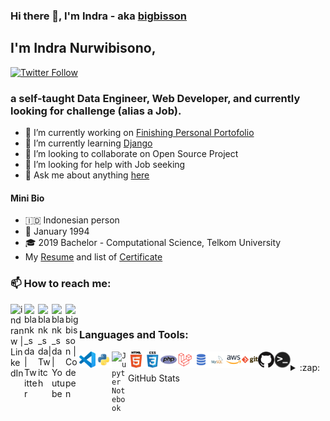 ### Hi there 👋, I'm Indra - aka [bigbisson](https://indranw.herokuapp.com)

## I'm Indra Nurwibisono,

[![Twitter Follow](https://img.shields.io/twitter/follow/blank_sda?color=1DA1F2&logo=twitter&style=for-the-badge)](https://twitter.com/intent/follow?original_referer=https%3A%2F%2Fgithub.com%2Fblank_sda&screen_name=blank_sda)

### a self-taught <b>Data Engineer</b>, <b>Web Developer</b>, and currently looking for challenge (alias a <b>Job</b>).

- 🔭 I’m currently working on [Finishing Personal Portofolio](https://github.com/bigbisson/portfolio)
- 🌱 I’m currently learning [Django](https://www.djangoproject.com)
- 👯 I’m looking to collaborate on Open Source Project
- 🤔 I’m looking for help with Job seeking
- 💬 Ask me about anything [here](https://github.com/bigbisson/bigbisson/issues)

#### Mini Bio

- 🇮🇩 Indonesian person
- 🎂 January 1994
- 🎓 2019 Bachelor - Computational Science, Telkom University
- My [Resume] and list of [Certificate]

### 📫 How to reach me:

[<img align="left" alt="indranw | LinkedIn" width="22px" src="https://cdn.jsdelivr.net/npm/simple-icons@v3/icons/linkedin.svg" />][linkedin]
[<img align="left" alt="blank_sda | Twitter" width="22px" src="https://cdn.jsdelivr.net/npm/simple-icons@v3/icons/twitter.svg" />][twitter]
[<img align="left" alt="blank_sda| Twitch" width="22px" src="https://cdn.jsdelivr.net/npm/simple-icons@v3/icons/twitch.svg" />][twitch]
[<img align="left" alt="blank_sda | Youtube" width="22px" src="https://cdn.jsdelivr.net/npm/simple-icons@v3/icons/youtube.svg" />][youtube]
[<img align="left" alt="bigbisson | Codepen" width="22px" src="https://cdn.jsdelivr.net/npm/simple-icons@v3/icons/codepen.svg" />][codepen]

<br />

### Languages and Tools:

<code><img align="left" alt="Visual Studio Code" width="26px" src="https://raw.githubusercontent.com/github/explore/80688e429a7d4ef2fca1e82350fe8e3517d3494d/topics/visual-studio-code/visual-studio-code.png"></code>
<code><img align="left" alt="Python" width="26px" src="https://raw.githubusercontent.com/github/explore/80688e429a7d4ef2fca1e82350fe8e3517d3494d/topics/python/python.png"></code>
<code><img align="left" alt="Jupyter Notebook" width="26px" src="https://upload.wikimedia.org/wikipedia/commons/thumb/3/38/Jupyter_logo.svg/1200px-Jupyter_logo.svg.png"></code>
<code><img align="left" alt="HTML5" width="26px" src="https://raw.githubusercontent.com/github/explore/80688e429a7d4ef2fca1e82350fe8e3517d3494d/topics/html/html.png"></code>
<code><img align="left" alt="CSS3" width="26px" src="https://raw.githubusercontent.com/github/explore/80688e429a7d4ef2fca1e82350fe8e3517d3494d/topics/css/css.png"></code>
<code><img align="left" alt="PHP" width="26px" src="https://raw.githubusercontent.com/github/explore/80688e429a7d4ef2fca1e82350fe8e3517d3494d/topics/php/php.png"></code>
<code><img align="left" alt="Laravel" width="26px" src="https://raw.githubusercontent.com/github/explore/80688e429a7d4ef2fca1e82350fe8e3517d3494d/topics/laravel/laravel.png"></code>
<code><img align="left" alt="SQL" width="26px" src="https://raw.githubusercontent.com/github/explore/80688e429a7d4ef2fca1e82350fe8e3517d3494d/topics/sql/sql.png"></code>
<code><img align="left" alt="MySQL" width="26px" src="https://raw.githubusercontent.com/github/explore/80688e429a7d4ef2fca1e82350fe8e3517d3494d/topics/mysql/mysql.png"></code>
<code><img align="left" alt="AWS" width="26px" src="https://raw.githubusercontent.com/github/explore/80688e429a7d4ef2fca1e82350fe8e3517d3494d/topics/aws/aws.png"></code>
<code><img align="left" alt="Git" width="26px" src="https://raw.githubusercontent.com/github/explore/80688e429a7d4ef2fca1e82350fe8e3517d3494d/topics/git/git.png"></code>
<code><img align="left" alt="GitHub" width="26px" src="https://raw.githubusercontent.com/github/explore/78df643247d429f6cc873026c0622819ad797942/topics/github/github.png"></code>
<code><img align="left" alt="Terminal" width="26px" src="https://raw.githubusercontent.com/github/explore/80688e429a7d4ef2fca1e82350fe8e3517d3494d/topics/terminal/terminal.png"></code>

<br />

<details>
    <summary>:zap: GitHub Stats</summary>
<a href="https://github.com/anuraghazra/github-readme-stats">
  <img align="center" src="https://github-readme-stats.anuraghazra1.vercel.app/api?username=bigbisson&show_icons=true&include_all_commits=true&theme=material" alt="Anurag's github stats" />
</a>

<br />

<a href="https://github.com/anuraghazra/github-readme-stats">
  <!-- Change the `github-readme-stats.anuraghazra1.vercel.app` to `github-readme-stats.vercel.app`  -->
  <img align="center" src="https://github-readme-stats.anuraghazra1.vercel.app/api/top-langs/?username=bigbisson&layout=compact&theme=material" />
</a>

_NOTE: Most Used languages does not indicate my skill level or something like that, it's a github metric of which languages i have the most code on github, it's a new feature of [github-readme-stats](https://github.com/anuraghazra/github-readme-stats)_

</details>

[linkedin]: https://www.linkedin.com/in/indranw/
[twitter]: https://twitter.com/blank_sda
[twitch]: https://www.twitch.tv/blank_sda
[youtube]: https://www.youtube.com/channel/UCnoeHiOEtvEY-l841vqBRGA
[codepen]: https://codepen.io/bigbisson
[repl]: https://repl.it/@bigbisson
[resume]: https://drive.google.com/file/d/1QS5ikfUfg2E7lC-RR5slpaIdHGYmSi3Z/view?usp=sharing
[certificate]: https://drive.google.com/drive/folders/15lD6647HgE1cB6lNAxEcWbwi3AjPhq6I?usp=sharing

<!--
**bigbisson/bigbisson** is a ✨ _special_ ✨ repository because its `README.md` (this file) appears on your GitHub profile.

Here are some ideas to get you started:

- 🔭 I’m currently working on ...
- 🌱 I’m currently learning ...
- 👯 I’m looking to collaborate on ...
- 🤔 I’m looking for help with ...
- 💬 Ask me about ...
- 📫 How to reach me: ...
- 😄 Pronouns: ...
- ⚡ Fun fact: ...
-->
